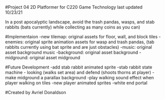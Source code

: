 #Project 04 2D Platformer
for C220 Game Technology
last updated 10/23/21

In a post apocalyptic landscape, avoid the trash pandas, wasps, and stab rabbits (bats currently) while collecting as many coins as you can)

#Implementaion
-new tilemap: original assets for floor, wall, and block tiles
-enemies: original sprite animation assets for wasp and trash pandas, (tab rabbits currently using bat sprite and are just obstacles)
-music: original asset background music
-background: original asset background
-midground: original asset midground

#Future Development
-add stab rabbit animated sprite
-stab rabbit state machine - looking (walks set area) and defend (shoots thorns at player)
-make midground a parallax background
-play walking sound effect when player walking on tiles
-new player animated sprites
-white end portal

#Created by
Avriel Donaldson
